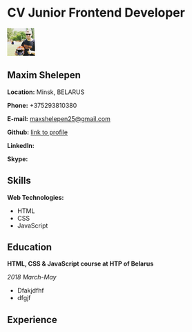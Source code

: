 # CV Junior Frontend Developer
![Photo](cv.png)
## Maxim Shelepen

**Location:** Minsk, BELARUS

**Phone:** +375293810380

**E-mail:** maxshelepen25@gmail.com

**Github:** [link to profile](https://github.com/MaxShelepen)

**LinkedIn:**

**Skype:**

## Skills

**Web Technologies:** 
* HTML
* CSS
* JavaScript

## Education

**HTML, CSS & JavaScript course at HTP of Belarus**

*2018 March-May*

* Dfakjdfhf
* dfgjf

## Experience

